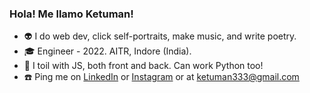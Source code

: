 ### Hola! Me llamo Ketuman! 

- 👽 I do web dev, click self-portraits, make music, and write poetry.
- 🎓 Engineer - 2022. AITR, Indore (India).
- 💛 I toil with JS, both front and back. Can work Python too!
- ☎️ Ping me on [LinkedIn](https://www.linkedin.com/in/k2maan/) or [Instagram](https://www.instagram.com/k2maan/) or at ketuman333@gmail.com
